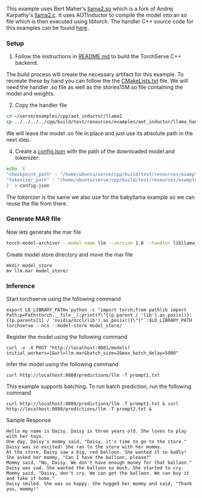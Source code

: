 This example uses Bert Maher's [llama2.so](https://github.com/bertmaher/llama2.so/) which is a fork of Andrej Karpathy's [llama2.c](https://github.com/karpathy/llama2.c).
It uses AOTInductor to compile the model into an so file which is then executed using libtorch.
The handler C++ source code for this examples can be found [here](src/).

### Setup
1. Follow the instructions in [README.md](../../../../cpp/README.md) to build the TorchServe C++ backend.

The build process will create the necessary artifact for this example.
To recreate these by hand you can follow the the [CMakeLists.txt](./CMakeLists.txt) file.
We will need the handler .so file as well as the stories15M.so file containing the model and weights.

2. Copy the handler file

```bash
cd ~/serve/examples/cpp/aot_inductor/llama2
cp ../../../../cpp/build/test/resources/examples/aot_inductor/llama_handler/libllama_so_handler.so ./
```
We will leave the model .so file in place and just use its absolute path in the next step.

4. Create a [config.json](config.json) with the path of the downloaded model and tokenizer:

```bash
echo '{
"checkpoint_path" : "/home/ubuntu/serve/cpp/build/test/resources/examples/aot_inductor/llama_handler/stories15M.so",
"tokenizer_path" : "/home/ubuntu/serve/cpp/build/test/resources/examples/babyllama/babyllama_handler/tokenizer.bin"
}' > config.json
```

The tokenizer is the same we also use for the babyllama example so we can reuse the file from there.

### Generate MAR file

Now lets generate the mar file

```bash
torch-model-archiver --model-name llm --version 1.0 --handler libllama_so_handler:LlamaHandler --runtime LSP --extra-files config.json
```

Create model store directory and move the mar file

```
mkdir model_store
mv llm.mar model_store/
```

### Inference

Start torchserve using the following command

```
export LD_LIBRARY_PATH=`python -c "import torch;from pathlib import Path;p=Path(torch.__file__);print(f\"{(p.parent / 'lib').as_posix()}:{(p.parents[1] / 'nvidia/nccl/lib').as_posix()}\")"`:$LD_LIBRARY_PATH
torchserve --ncs --model-store model_store/
```

Register the model using the following command

```
curl -v -X POST "http://localhost:8081/models?initial_workers=1&url=llm.mar&batch_size=2&max_batch_delay=5000"
```

Infer the model using the following command

```
curl http://localhost:8080/predictions/llm -T prompt1.txt
```

This example supports batching. To run batch prediction, run the following command

```
curl http://localhost:8080/predictions/llm -T prompt1.txt & curl http://localhost:8080/predictions/llm -T prompt2.txt &
```

Sample Response

```
Hello my name is Daisy. Daisy is three years old. She loves to play with her toys.
One day, Daisy's mommy said, "Daisy, it's time to go to the store." Daisy was so excited! She ran to the store with her mommy.
At the store, Daisy saw a big, red balloon. She wanted it so badly! She asked her mommy, "Can I have the balloon, please?"
Mommy said, "No, Daisy. We don't have enough money for that balloon."
Daisy was sad. She wanted the balloon so much. She started to cry.
Mommy said, "Daisy, don't cry. We can get the balloon. We can buy it and take it home."
Daisy smiled. She was so happy. She hugged her mommy and said, "Thank you, mommy!"
```
